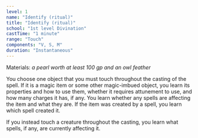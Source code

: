 ```yaml
---
level: 1
name: "Identify (ritual)"
title: "Identify (ritual)"
school: "1st level Divination"
castTime: "1 minute"
range: "Touch"
components: "V, S, M"
duration: "Instantaneous"
---
```


Materials: *a pearl worth at least 100 gp and an owl feather*

You choose one object that you must touch throughout the casting of the spell. If it is a magic item or some other magic-imbued object, you learn its properties and how to use them, whether it requires attunement to use, and how many charges it has, if any. You learn whether any spells are affecting the item and what they are. If the item was created by a spell, you learn which spell created it.

If you instead touch a creature throughout the casting, you learn what spells, if any, are currently affecting it.
